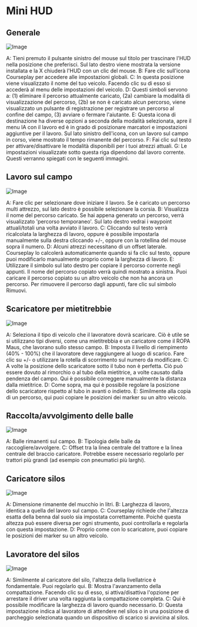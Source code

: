 # Mini HUD

## Generale

![Image](assets/minihudhelp_general_0_0_478_305.png)


A: Tieni premuto il pulsante sinistro del mouse sul titolo per trascinare l'HUD nella posizione che preferisci. Sul lato destro viene mostrata la versione installata e la X chiuderà l'HUD con un clic del mouse.
B: Fare clic sull'icona Courseplay per accedere alle impostazioni globali.
C: In questa posizione viene visualizzato il nome del tuo veicolo. Facendo clic su di esso si accederà al menu delle impostazioni del veicolo.
D: Questi simboli servono a: (1) eliminare il percorso attualmente caricato, (2a) cambiare la modalità di visualizzazione del percorso, (2b) se non è caricato alcun percorso, viene visualizzato un pulsante di registrazione per registrare un percorso al confine del campo, (3) avviare o fermare l'aiutante.
E: Questa icona di destinazione ha diverse opzioni a seconda della modalità selezionata, apre il menu IA con il lavoro ed è in grado di posizionare marcatori e impostazioni aggiuntive per il lavoro. Sul lato sinistro dell'icona, con un lavoro sul campo in corso, viene mostrato il tempo rimanente del percorso.
F: Fai clic sul testo per attivare/disattivare le modalità disponibili per i tuoi atrezzi attuali.
G: Le impostazioni visualizzate sotto questa riga dipendono dal lavoro corrente. Questi verranno spiegati con le seguenti immagini.


## Lavoro sul campo

![Image](assets/minihudhelp_fieldwork_0_0_478_305.png)


A: Fare clic per selezionare dove iniziare il lavoro. Se è caricato un percorso multi attrezzo, sul lato destro è possibile selezionare la corsia.
B: Visualizza il nome del percorso caricato. Se hai appena generato un percorso, verrà visualizzato 'percorso temporaneo'. Sul lato destro vedrai i waypoint attuali/totali una volta avviato il lavoro.
C: Cliccando sul testo verrà ricalcolata la larghezza di lavoro, oppure è possibile impostarla manualmente sulla destra cliccando +/-, oppure con la rotellina del mouse sopra il numero.
D: Alcuni atrezzi necessitano di un offset laterale. Courseplay lo calcolerà automaticamente quando si fa clic sul testo, oppure puoi modificarlo manualmente proprio come la larghezza di lavoro.
E: Utilizzare il simbolo sul lato destro per copiare il percorso corrente negli appunti. Il nome del percorso copiato verrà quindi mostrato a sinistra. Puoi caricare il percorso copiato su un altro veicolo che non ha ancora un percorso. Per rimuovere il percorso dagli appunti, fare clic sul simbolo Rimuovi.


## Scaricatore per mietitrebbie

![Image](assets/minihudhelp_combineunload_0_0_478_305.png)


A: Seleziona il tipo di veicolo che il lavoratore dovrà scaricare. Ciò è utile se si utilizzano tipi diversi, come una mietitrebbia e un caricatore come il ROPA Maus, che lavorano sullo stesso campo.
B: Imposta il livello di riempimento (40% - 100%) che il lavoratore deve raggiungere al luogo di scarico. Fare clic su +/- o utilizzare la rotella di scorrimento sul numero da modificare.
C: A volte la posizione dello scaricatore sotto il tubo non è perfetta. Ciò può essere dovuto al rimorchio o al tubo della mietitrice, a volte causato dalla pendenza del campo. Qui è possibile correggere manualmente la distanza dalla mietitrice.
D: Come sopra, ma qui è possibile regolare la posizione dello scaricatore rispetto al tubo in avanti o indietro.
E: Similmente alla copia di un percorso, qui puoi copiare le posizioni dei marker su un altro veicolo.


## Raccolta/avvolgimento delle balle

![Image](assets/minihudhelp_balecollect_0_0_478_305.png)


A: Balle rimanenti sul campo.
B: Tipologia delle balle da raccogliere/avvolgere.
C: Offset tra la linea centrale del trattore e la linea centrale del braccio caricatore. Potrebbe essere necessario regolarlo per trattori più grandi (ad esempio con pneumatici più larghi).


## Caricatore silos

![Image](assets/minihudhelp_siloloader_0_0_478_305.png)


A: Dimensione rimanente del mucchio in litri.
B: Larghezza di lavoro, identica a quella del lavoro sul campo.
C: Courseplay richiede che l'altezza esatta della benna dal suolo sia impostata correttamente. Poiché questa altezza può essere diversa per ogni strumento, puoi controllarla e regolarla con questa impostazione.
D: Proprio come con lo scaricatore, puoi copiare le posizioni dei marker su un altro veicolo.


## Lavoratore del silos

![Image](assets/minihudhelp_siloworker_0_0_478_305.png)


A: Similmente al caricatore del silo, l'altezza della livellatrice è fondamentale. Puoi regolarlo qui.
B: Mostra l'avanzamento della compattazione. Facendo clic su di esso, si attiva/disattiva l'opzione per arrestare il driver una volta raggiunta la compattazione completa.
C: Qui è possibile modificare la larghezza di lavoro quando necessario.
D: Questa impostazione indica al lavoratore di attendere nel silos o in una posizione di parcheggio selezionata quando un dispositivo di scarico si avvicina al silos.


